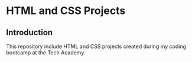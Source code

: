 # HTML and CSS Projects
## Introduction
This repository include HTML and CSS projects created during my coding bootcamp at the Tech Academy.
